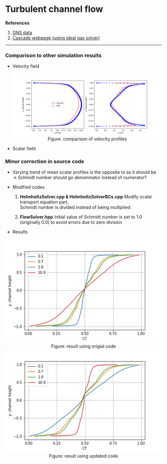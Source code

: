 # Turbulent channel flow

**References**

1. [DNS data](https://turbulence.oden.utexas.edu/data/MKM/chan395/profiles/)
2. [Cascade webpage (using ideal gas solver)](https://support.cascadetechnologies.com/posts/1968-turbulent-channel)

---

### Comparison to other simulation results

- Velocity field

  <img src="images/vel_mean_rms.png" width=700>

  <center>Figure. comparison of velocity profiles</center>

- Scalar field





### Minor correction in source code 

- Varying trend of mean scalar profiles is the opposite to as it should be \
  -> Schmidt number should go denominator instead of numerator? 

- Modified codes

  1. **HelmholtzSolver.cpp & HelmholtzSolverBCs.cpp**
     Modify scalar transport equation part, \
     Schmidt number is divided instead of being multiplied     

  2. **FlowSolver.hpp**
     Initial value of Schmidt number is set to 1.0 (originally 0.0) to avoid errors due to zero division

     

- Results

<img src="images/scalar_orig.png" width=500>

<center> Figure: result using origial code </center>

<img src="images/scalar_update.png" width=500>

<center> Figure: result using updated code </center>


